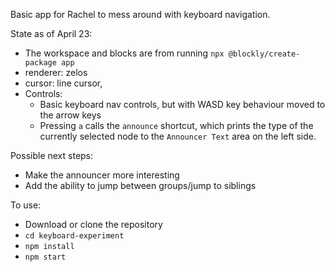 Basic app for Rachel to mess around with keyboard navigation.

State as of April 23:
- The workspace and blocks are from running `npx @blockly/create-package app`
- renderer: zelos
- cursor: line cursor,
- Controls:
  - Basic keyboard nav controls, but with WASD key behaviour moved to the arrow keys
  - Pressing `a` calls the `announce` shortcut, which prints the type of the currently selected node to the `Announcer Text` area on the left side.


Possible next steps:
- Make the announcer more interesting
- Add the ability to jump between groups/jump to siblings

To use:
- Download or clone the repository
- `cd keyboard-experiment`
- `npm install`
- `npm start`
